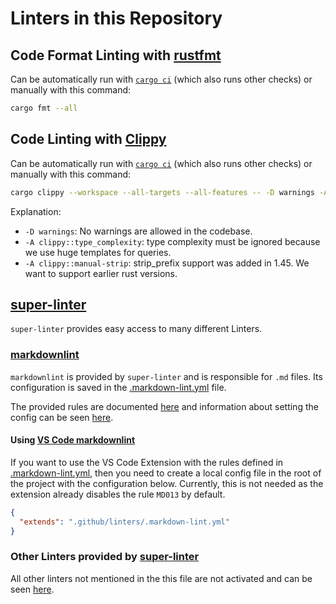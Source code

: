 # Linters in this Repository

## Code Format Linting with [rustfmt](https://github.com/rust-lang/rustfmt)

Can be automatically run with [`cargo ci`](../tools/ci) (which also runs other checks) or manually with this command:

```bash
cargo fmt --all
```

## Code Linting with [Clippy](https://github.com/rust-lang/rust-clippy)

Can be automatically run with [`cargo ci`](../tools/ci) (which also runs other checks) or manually with this command:

```bash
cargo clippy --workspace --all-targets --all-features -- -D warnings -A clippy::type_complexity -A clippy::manual-strip
```

Explanation:
* `-D warnings`: No warnings are allowed in the codebase.
* `-A clippy::type_complexity`: type complexity must be ignored because we use huge templates for queries.
* `-A clippy::manual-strip`: strip_prefix support was added in 1.45. We want to support earlier rust versions.

## [super-linter](https://github.com/github/super-linter)

`super-linter` provides easy access to many different Linters.

### [markdownlint](https://github.com/DavidAnson/markdownlint)

`markdownlint` is provided by `super-linter` and is responsible for `.md` files.
Its configuration is saved in the [.markdown-lint.yml](../.github/linters/markdown-lint.yml) file.

The provided rules are documented [here](https://github.com/DavidAnson/markdownlint/blob/main/doc/Rules.md) and information about setting the config can be seen [here](https://github.com/DavidAnson/markdownlint#optionsconfig).

#### Using [VS Code markdownlint](https://marketplace.visualstudio.com/items?itemName=DavidAnson.vscode-markdownlint)

If you want to use the VS Code Extension with the rules defined in [.markdown-lint.yml](../.github/linters/markdown-lint.yml), then you need to create a local config file in the root of the project with the configuration below.
Currently, this is not needed as the extension already disables the rule `MD013` by default.

```json
{
  "extends": ".github/linters/.markdown-lint.yml"
}
```

### Other Linters provided by [super-linter](https://github.com/github/super-linter)

All other linters not mentioned in the this file are not activated and can be seen [here](https://github.com/github/super-linter#supported-linters).
